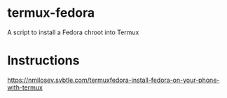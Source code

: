 # termux-fedora
A script to install a Fedora chroot into Termux

# Instructions

https://nmilosev.svbtle.com/termuxfedora-install-fedora-on-your-phone-with-termux
